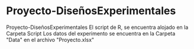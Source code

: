 # Proyecto-DiseñosExperimentales
 Proyecto-DiseñosExperimentales
 El script de R, se encuentra alojado en la Carpeta Script
 Los datos del experimento se encuentra en la Carpeta "Data" en el archivo "Proyecto.xlsx"
